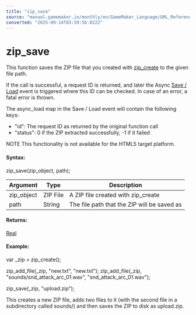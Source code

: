 ```yaml
---
title: "zip_save"
source: "manual.gamemaker.io/monthly/en/GameMaker_Language/GML_Reference/File_Handling/Encoding_And_Hashing/zip_save.htm"
converted: "2025-09-14T03:59:56.022Z"
---
```


# zip\_save

This function saves the ZIP file that you created with [zip\_create](zip_create.md) to the given file path.

If the call is successful, a request ID is returned, and later the Async [Save / Load](../../../../The_Asset_Editors/Object_Properties/Async_Events/Save_Load.md) event is triggered where this ID can be checked. In case of an error, a fatal error is thrown.

The async\_load map in the Save / Load event will contain the following keys:

-   "id": The request ID as returned by the original function call
-   "status": 0 if the ZIP extracted successfully, \-1 if it failed

NOTE This functionality is not available for the HTML5 target platform.

#### Syntax:

zip\_save(zip\_object, path);

| Argument | Type | Description |
| --- | --- | --- |
| zip_object | ZIP File | A ZIP file created with zip_create |
| path | String | The file path that the ZIP will be saved as |

#### Returns:

[Real](../../../GML_Overview/Data_Types.md)

#### Example:

var \_zip = zip\_create();

zip\_add\_file(\_zip, "new.txt", "new.txt");
zip\_add\_file(\_zip, "sounds/snd\_attack\_arc\_01.wav", "snd\_attack\_arc\_01.wav");

zip\_save(\_zip, "upload.zip");

This creates a new ZIP file, adds two files to it (with the second file in a subdirectory called sounds/) and then saves the ZIP to disk as upload.zip.